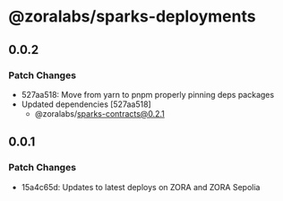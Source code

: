 # @zoralabs/sparks-deployments

## 0.0.2

### Patch Changes

- 527aa518: Move from yarn to pnpm properly pinning deps packages
- Updated dependencies [527aa518]
  - @zoralabs/sparks-contracts@0.2.1

## 0.0.1

### Patch Changes

- 15a4c65d: Updates to latest deploys on ZORA and ZORA Sepolia
